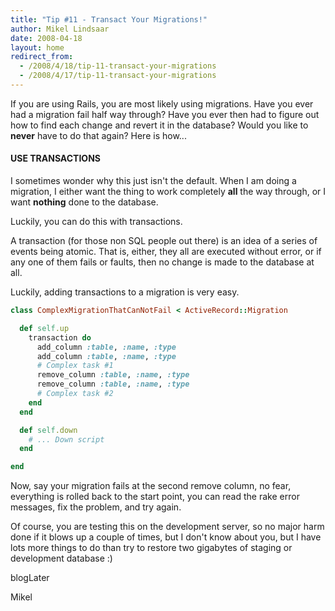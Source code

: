 ```yaml
---
title: "Tip #11 - Transact Your Migrations!"
author: Mikel Lindsaar
date: 2008-04-18
layout: home
redirect_from:
  - /2008/4/18/tip-11-transact-your-migrations
  - /2008/4/17/tip-11-transact-your-migrations
---
```

If you are using Rails, you are most likely using migrations. Have you
ever had a migration fail half way through? Have you ever then had to
figure out how to find each change and revert it in the database? Would
you like to **never** have to do that again? Here is how...

#### USE TRANSACTIONS

I sometimes wonder why this just isn't the default. When I am doing a
migration, I either want the thing to work completely **all** the way
through, or I want **nothing** done to the database.

Luckily, you can do this with transactions.

A transaction (for those non SQL people out there) is an idea of a
series of events being atomic. That is, either, they all are executed
without error, or if any one of them fails or faults, then no change is
made to the database at all.

Luckily, adding transactions to a migration is very easy.

``` ruby
class ComplexMigrationThatCanNotFail < ActiveRecord::Migration

  def self.up
    transaction do
      add_column :table, :name, :type
      add_column :table, :name, :type
      # Complex task #1
      remove_column :table, :name, :type
      remove_column :table, :name, :type
      # Complex task #2
    end
  end

  def self.down
    # ... Down script
  end

end
```

Now, say your migration fails at the second remove column, no fear,
everything is rolled back to the start point, you can read the rake
error messages, fix the problem, and try again.

Of course, you are testing this on the development server, so no major
harm done if it blows up a couple of times, but I don't know about you,
but I have lots more things to do than try to restore two gigabytes of
staging or development database :)

blogLater

Mikel
